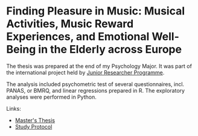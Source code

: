 # Finding Pleasure in Music: Musical Activities, Music Reward Experiences, and Emotional Well-Being in the Elderly across Europe

The thesis was prepared at the end of my Psychology Major. 
It was part of the international project held by [Junior Researcher Programme](https://jrp.pscholars.org/previous-projects-2/). 

The analysis included psychometric test of several questionnaires, incl. PANAS, or BMRQ, and linear regressions prepared in R. The exploratory analyses were performed in Python.

Links:
* [Master's Thesis](https://is.muni.cz/th/oewz7/Hlavova_DP.pdf)
* [Study Protocol](https://www.frontiersin.org/articles/10.3389/fpsyg.2017.00330/full)
